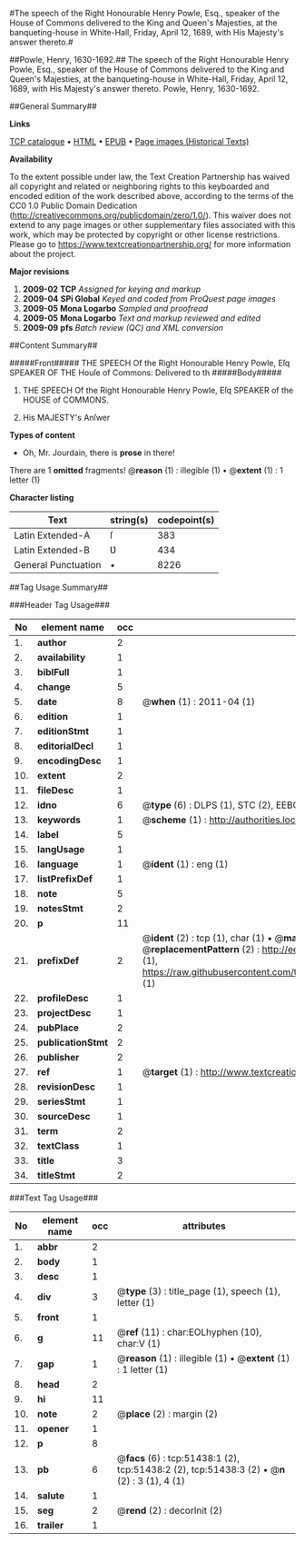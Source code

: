 #The speech of the Right Honourable Henry Powle, Esq., speaker of the House of Commons delivered to the King and Queen's Majesties, at the banqueting-house in White-Hall, Friday, April 12, 1689, with His Majesty's answer thereto.#

##Powle, Henry, 1630-1692.##
The speech of the Right Honourable Henry Powle, Esq., speaker of the House of Commons delivered to the King and Queen's Majesties, at the banqueting-house in White-Hall, Friday, April 12, 1689, with His Majesty's answer thereto.
Powle, Henry, 1630-1692.

##General Summary##

**Links**

[TCP catalogue](http://www.ota.ox.ac.uk/tcp/)  • 
[HTML](http://tei.it.ox.ac.uk/tcp/Texts-HTML/free/A55/A55593.html)  • 
[EPUB](http://tei.it.ox.ac.uk/tcp/Texts-EPUB/free/A55/A55593.epub) • 
[Page images (Historical Texts)](https://historicaltexts.jisc.ac.uk/eebo-11951449e)

**Availability**

To the extent possible under law, the Text Creation Partnership has waived all copyright and related or neighboring rights to this keyboarded and encoded edition of the work described above, according to the terms of the CC0 1.0 Public Domain Dedication (http://creativecommons.org/publicdomain/zero/1.0/). This waiver does not extend to any page images or other supplementary files associated with this work, which may be protected by copyright or other license restrictions. Please go to https://www.textcreationpartnership.org/ for more information about the project.

**Major revisions**

1. __2009-02__ __TCP__ *Assigned for keying and markup*
1. __2009-04__ __SPi Global__ *Keyed and coded from ProQuest page images*
1. __2009-05__ __Mona Logarbo__ *Sampled and proofread*
1. __2009-05__ __Mona Logarbo__ *Text and markup reviewed and edited*
1. __2009-09__ __pfs__ *Batch review (QC) and XML conversion*

##Content Summary##

#####Front#####
THE SPEECH Of the Right Honourable Henry Powle, Eſq SPEAKER OF THE Houſe of Commons: Delivered to th
#####Body#####

1. THE SPEECH Of the Right Honourable Henry Powle, Eſq SPEAKER of the HOUSE of COMMONS.

1. His MAJESTY's Anſwer

**Types of content**

  * Oh, Mr. Jourdain, there is **prose** in there!

There are 1 **omitted** fragments! 
 @__reason__ (1) : illegible (1)  •  @__extent__ (1) : 1 letter (1)

**Character listing**


|Text|string(s)|codepoint(s)|
|---|---|---|
|Latin Extended-A|ſ|383|
|Latin Extended-B|Ʋ|434|
|General Punctuation|•|8226|

##Tag Usage Summary##

###Header Tag Usage###

|No|element name|occ|attributes|
|---|---|---|---|
|1.|__author__|2||
|2.|__availability__|1||
|3.|__biblFull__|1||
|4.|__change__|5||
|5.|__date__|8| @__when__ (1) : 2011-04 (1)|
|6.|__edition__|1||
|7.|__editionStmt__|1||
|8.|__editorialDecl__|1||
|9.|__encodingDesc__|1||
|10.|__extent__|2||
|11.|__fileDesc__|1||
|12.|__idno__|6| @__type__ (6) : DLPS (1), STC (2), EEBO-CITATION (1), OCLC (1), VID (1)|
|13.|__keywords__|1| @__scheme__ (1) : http://authorities.loc.gov/ (1)|
|14.|__label__|5||
|15.|__langUsage__|1||
|16.|__language__|1| @__ident__ (1) : eng (1)|
|17.|__listPrefixDef__|1||
|18.|__note__|5||
|19.|__notesStmt__|2||
|20.|__p__|11||
|21.|__prefixDef__|2| @__ident__ (2) : tcp (1), char (1)  •  @__matchPattern__ (2) : ([0-9\-]+):([0-9IVX]+) (1), (.+) (1)  •  @__replacementPattern__ (2) : http://eebo.chadwyck.com/downloadtiff?vid=$1&page=$2 (1), https://raw.githubusercontent.com/textcreationpartnership/Texts/master/tcpchars.xml#$1 (1)|
|22.|__profileDesc__|1||
|23.|__projectDesc__|1||
|24.|__pubPlace__|2||
|25.|__publicationStmt__|2||
|26.|__publisher__|2||
|27.|__ref__|1| @__target__ (1) : http://www.textcreationpartnership.org/docs/. (1)|
|28.|__revisionDesc__|1||
|29.|__seriesStmt__|1||
|30.|__sourceDesc__|1||
|31.|__term__|2||
|32.|__textClass__|1||
|33.|__title__|3||
|34.|__titleStmt__|2||


###Text Tag Usage###

|No|element name|occ|attributes|
|---|---|---|---|
|1.|__abbr__|2||
|2.|__body__|1||
|3.|__desc__|1||
|4.|__div__|3| @__type__ (3) : title_page (1), speech (1), letter (1)|
|5.|__front__|1||
|6.|__g__|11| @__ref__ (11) : char:EOLhyphen (10), char:V (1)|
|7.|__gap__|1| @__reason__ (1) : illegible (1)  •  @__extent__ (1) : 1 letter (1)|
|8.|__head__|2||
|9.|__hi__|11||
|10.|__note__|2| @__place__ (2) : margin (2)|
|11.|__opener__|1||
|12.|__p__|8||
|13.|__pb__|6| @__facs__ (6) : tcp:51438:1 (2), tcp:51438:2 (2), tcp:51438:3 (2)  •  @__n__ (2) : 3 (1), 4 (1)|
|14.|__salute__|1||
|15.|__seg__|2| @__rend__ (2) : decorInit (2)|
|16.|__trailer__|1||

